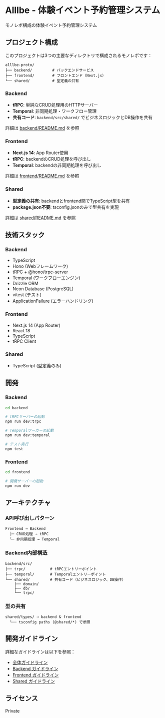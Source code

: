 # Alllbe - 体験イベント予約管理システム

モノレポ構成の体験イベント予約管理システム

## プロジェクト構成

このプロジェクトは3つの主要なディレクトリで構成されるモノレポです：

```
alllbe-proto/
├── backend/         # バックエンドサービス
├── frontend/        # フロントエンド（Next.js）
└── shared/          # 型定義の共有
```

### Backend

- **tRPC**: 単純なCRUD処理用のHTTPサーバー
- **Temporal**: 非同期処理・ワークフロー管理
- **共有コード**: `backend/src/shared/` でビジネスロジックとDB操作を共有

詳細は [backend/README.md](./backend/README.md) を参照

### Frontend

- **Next.js 14**: App Router使用
- **tRPC**: backendのCRUD処理を呼び出し
- **Temporal**: backendの非同期処理を呼び出し

詳細は [frontend/README.md](./frontend/README.md) を参照

### Shared

- **型定義の共有**: backendとfrontend間でTypeScript型を共有
- **package.json不要**: tsconfig.jsonのみで型共有を実現

詳細は [shared/README.md](./shared/README.md) を参照

## 技術スタック

### Backend
- TypeScript
- Hono (Webフレームワーク)
- tRPC + @hono/trpc-server
- Temporal (ワークフローエンジン)
- Drizzle ORM
- Neon Database (PostgreSQL)
- vitest (テスト)
- ApplicationFailure (エラーハンドリング)

### Frontend
- Next.js 14 (App Router)
- React 18
- TypeScript
- tRPC Client

### Shared
- TypeScript (型定義のみ)

## 開発

### Backend

```bash
cd backend

# tRPCサーバーの起動
npm run dev:trpc

# Temporalワーカーの起動
npm run dev:temporal

# テスト実行
npm test
```

### Frontend

```bash
cd frontend

# 開発サーバーの起動
npm run dev
```

## アーキテクチャ

### API呼び出しパターン

```
Frontend → Backend
  ├─ CRUD処理 → tRPC
  └─ 非同期処理 → Temporal
```

### Backend内部構造

```
backend/src/
├── trpc/           # tRPCエントリーポイント
├── temporal/       # Temporalエントリーポイント
└── shared/         # 共有コード（ビジネスロジック、DB操作）
    ├── domain/
    ├── db/
    └── trpc/
```

### 型の共有

```
shared/types/ → backend & frontend
  └── tsconfig paths (@shared/*) で参照
```

## 開発ガイドライン

詳細なガイドラインは以下を参照：

- [全体ガイドライン](./.github/instructions/copilot-instructions.md)
- [Backend ガイドライン](./.github/instructions/backend.md)
- [Frontend ガイドライン](./.github/instructions/frontend.md)
- [Shared ガイドライン](./.github/instructions/shared.md)

## ライセンス

Private
